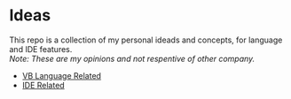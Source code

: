 # Ideas

This repo is a collection of my personal ideads and concepts, for language and IDE features.  
*Note: These are my opinions and not respentive of other company.* 

  * [VB Language Related](../master/VB_Language_Related/ReadMe)    
  * [IDE Related](../master/IDE_Related/ReadMe)
